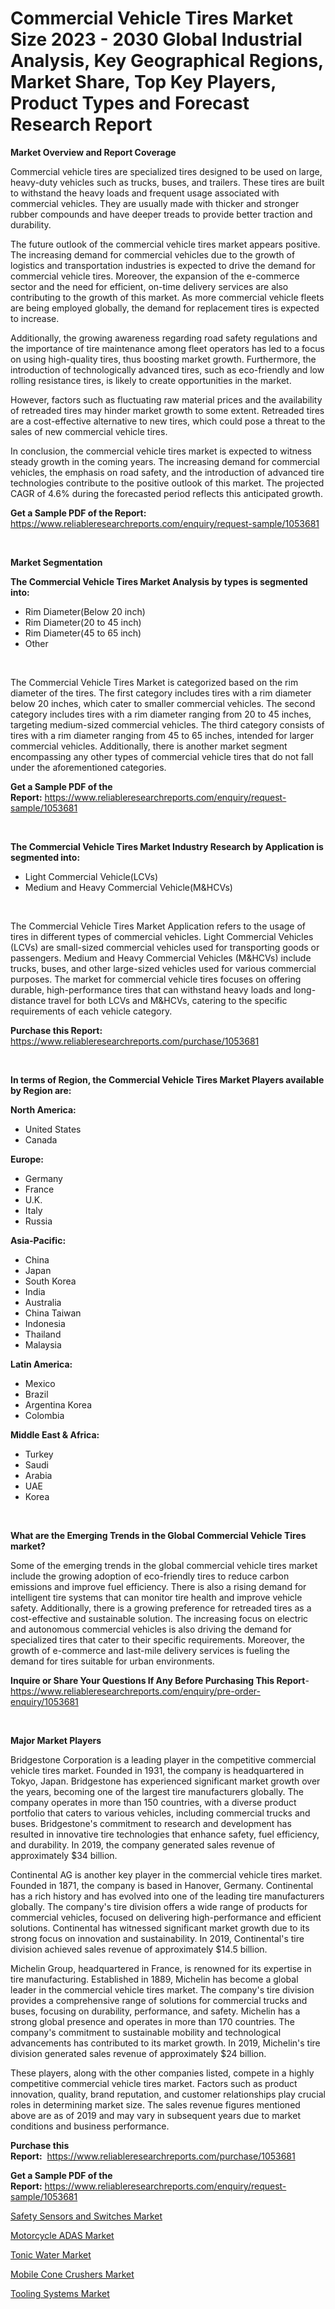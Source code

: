 <p><h1>Commercial Vehicle Tires Market Size 2023 - 2030 Global Industrial Analysis, Key Geographical Regions, Market Share, Top Key Players, Product Types and Forecast Research Report</h1></p><p><strong>Market Overview and Report Coverage</strong></p>
<p><p>Commercial vehicle tires are specialized tires designed to be used on large, heavy-duty vehicles such as trucks, buses, and trailers. These tires are built to withstand the heavy loads and frequent usage associated with commercial vehicles. They are usually made with thicker and stronger rubber compounds and have deeper treads to provide better traction and durability.</p><p>The future outlook of the commercial vehicle tires market appears positive. The increasing demand for commercial vehicles due to the growth of logistics and transportation industries is expected to drive the demand for commercial vehicle tires. Moreover, the expansion of the e-commerce sector and the need for efficient, on-time delivery services are also contributing to the growth of this market. As more commercial vehicle fleets are being employed globally, the demand for replacement tires is expected to increase.</p><p>Additionally, the growing awareness regarding road safety regulations and the importance of tire maintenance among fleet operators has led to a focus on using high-quality tires, thus boosting market growth. Furthermore, the introduction of technologically advanced tires, such as eco-friendly and low rolling resistance tires, is likely to create opportunities in the market.</p><p>However, factors such as fluctuating raw material prices and the availability of retreaded tires may hinder market growth to some extent. Retreaded tires are a cost-effective alternative to new tires, which could pose a threat to the sales of new commercial vehicle tires.</p><p>In conclusion, the commercial vehicle tires market is expected to witness steady growth in the coming years. The increasing demand for commercial vehicles, the emphasis on road safety, and the introduction of advanced tire technologies contribute to the positive outlook of this market. The projected CAGR of 4.6% during the forecasted period reflects this anticipated growth.</p></p>
<p><strong>Get a Sample PDF of the Report:</strong> <a href="https://www.reliableresearchreports.com/enquiry/request-sample/1053681">https://www.reliableresearchreports.com/enquiry/request-sample/1053681</a></p>
<p>&nbsp;</p>
<p><strong>Market Segmentation</strong></p>
<p><strong>The Commercial Vehicle Tires Market Analysis by types is segmented into:</strong></p>
<p><ul><li>Rim Diameter(Below 20 inch)</li><li>Rim Diameter(20 to 45 inch)</li><li>Rim Diameter(45 to 65 inch)</li><li>Other</li></ul></p>
<p>&nbsp;</p>
<p><p>The Commercial Vehicle Tires Market is categorized based on the rim diameter of the tires. The first category includes tires with a rim diameter below 20 inches, which cater to smaller commercial vehicles. The second category includes tires with a rim diameter ranging from 20 to 45 inches, targeting medium-sized commercial vehicles. The third category consists of tires with a rim diameter ranging from 45 to 65 inches, intended for larger commercial vehicles. Additionally, there is another market segment encompassing any other types of commercial vehicle tires that do not fall under the aforementioned categories.</p></p>
<p><strong>Get a Sample PDF of the Report:</strong>&nbsp;<a href="https://www.reliableresearchreports.com/enquiry/request-sample/1053681">https://www.reliableresearchreports.com/enquiry/request-sample/1053681</a></p>
<p>&nbsp;</p>
<p><strong>The Commercial Vehicle Tires Market Industry Research by Application is segmented into:</strong></p>
<p><ul><li>Light Commercial Vehicle(LCVs)</li><li>Medium and Heavy Commercial Vehicle(M&HCVs)</li></ul></p>
<p>&nbsp;</p>
<p><p>The Commercial Vehicle Tires Market Application refers to the usage of tires in different types of commercial vehicles. Light Commercial Vehicles (LCVs) are small-sized commercial vehicles used for transporting goods or passengers. Medium and Heavy Commercial Vehicles (M&HCVs) include trucks, buses, and other large-sized vehicles used for various commercial purposes. The market for commercial vehicle tires focuses on offering durable, high-performance tires that can withstand heavy loads and long-distance travel for both LCVs and M&HCVs, catering to the specific requirements of each vehicle category.</p></p>
<p><strong>Purchase this Report:</strong>&nbsp; <a href="https://www.reliableresearchreports.com/purchase/1053681">https://www.reliableresearchreports.com/purchase/1053681</a></p>
<p>&nbsp;</p>
<p><strong>In terms of Region, the Commercial Vehicle Tires Market Players available by Region are:</strong></p>
<p>
    <p> <strong> North America: </strong>
        <ul>
            <li>United States</li>
            <li>Canada</li>
        </ul>
        </p> 
    <p> <strong> Europe: </strong>
        <ul>
            <li>Germany</li>
            <li>France</li>
            <li>U.K.</li>
            <li>Italy</li>
            <li>Russia</li>
        </ul>
        </p> 
    <p> <strong> Asia-Pacific: </strong>
        <ul>
            <li>China</li>
            <li>Japan</li>
            <li>South Korea</li>
            <li>India</li>
            <li>Australia</li>
            <li>China Taiwan</li>
            <li>Indonesia</li>
            <li>Thailand</li>
            <li>Malaysia</li>
        </ul>
        </p> 
    <p> <strong> Latin America: </strong>
        <ul>
            <li>Mexico</li>
            <li>Brazil</li>
            <li>Argentina Korea</li>
            <li>Colombia</li>
        </ul>
        </p> 
    <p> <strong> Middle East & Africa: </strong>
        <ul>
            <li>Turkey</li>
            <li>Saudi</li>
            <li>Arabia</li>
            <li>UAE</li>
            <li>Korea</li>
        </ul>
    </p>
    </p>
<p>&nbsp;</p>
<p><strong>What are the Emerging Trends in the Global Commercial Vehicle Tires market?</strong></p>
<p><p>Some of the emerging trends in the global commercial vehicle tires market include the growing adoption of eco-friendly tires to reduce carbon emissions and improve fuel efficiency. There is also a rising demand for intelligent tire systems that can monitor tire health and improve vehicle safety. Additionally, there is a growing preference for retreaded tires as a cost-effective and sustainable solution. The increasing focus on electric and autonomous commercial vehicles is also driving the demand for specialized tires that cater to their specific requirements. Moreover, the growth of e-commerce and last-mile delivery services is fueling the demand for tires suitable for urban environments.</p></p>
<p><strong>Inquire or Share Your Questions If Any Before Purchasing This Report</strong>- <a href="https://www.reliableresearchreports.com/enquiry/pre-order-enquiry/1053681">https://www.reliableresearchreports.com/enquiry/pre-order-enquiry/1053681</a></p>
<p>&nbsp;</p>
<p><strong>Major Market Players</strong></p>
<p><p>Bridgestone Corporation is a leading player in the competitive commercial vehicle tires market. Founded in 1931, the company is headquartered in Tokyo, Japan. Bridgestone has experienced significant market growth over the years, becoming one of the largest tire manufacturers globally. The company operates in more than 150 countries, with a diverse product portfolio that caters to various vehicles, including commercial trucks and buses. Bridgestone's commitment to research and development has resulted in innovative tire technologies that enhance safety, fuel efficiency, and durability. In 2019, the company generated sales revenue of approximately $34 billion.</p><p>Continental AG is another key player in the commercial vehicle tires market. Founded in 1871, the company is based in Hanover, Germany. Continental has a rich history and has evolved into one of the leading tire manufacturers globally. The company's tire division offers a wide range of products for commercial vehicles, focused on delivering high-performance and efficient solutions. Continental has witnessed significant market growth due to its strong focus on innovation and sustainability. In 2019, Continental's tire division achieved sales revenue of approximately $14.5 billion.</p><p>Michelin Group, headquartered in France, is renowned for its expertise in tire manufacturing. Established in 1889, Michelin has become a global leader in the commercial vehicle tires market. The company's tire division provides a comprehensive range of solutions for commercial trucks and buses, focusing on durability, performance, and safety. Michelin has a strong global presence and operates in more than 170 countries. The company's commitment to sustainable mobility and technological advancements has contributed to its market growth. In 2019, Michelin's tire division generated sales revenue of approximately $24 billion.</p><p>These players, along with the other companies listed, compete in a highly competitive commercial vehicle tires market. Factors such as product innovation, quality, brand reputation, and customer relationships play crucial roles in determining market size. The sales revenue figures mentioned above are as of 2019 and may vary in subsequent years due to market conditions and business performance.</p></p>
<p><strong>Purchase this Report:</strong>&nbsp;&nbsp;<a href="https://www.reliableresearchreports.com/purchase/1053681">https://www.reliableresearchreports.com/purchase/1053681</a></p>
<p></p>
<p><strong>Get a Sample PDF of the Report:</strong>&nbsp;<a href="https://www.reliableresearchreports.com/enquiry/request-sample/1053681">https://www.reliableresearchreports.com/enquiry/request-sample/1053681</a></p>
<p><p><a href="https://medium.com/@claudekunze/safety-sensors-and-switches-market-insight-market-trends-growth-forecasted-from-2023-to-2030-25dc00cef229">Safety Sensors and Switches Market</a></p><p><a href="https://github.com/Chiragrp22/Market-Research-Report-List-1/blob/main/motorcycle-adas-market.md">Motorcycle ADAS Market</a></p><p><a href="https://medium.com/@jamesromero59/tonic-water-market-furnishes-information-on-market-share-market-trends-and-market-growth-be480721947e">Tonic Water Market</a></p><p><a href="https://www.linkedin.com/pulse/mobile-cone-crushers-market-research-report-provides-thorough-okpue/">Mobile Cone Crushers Market</a></p><p><a href="https://www.linkedin.com/pulse/tooling-systems-market-size-2023-2030-global-industrial-yxrte/">Tooling Systems Market</a></p></p>